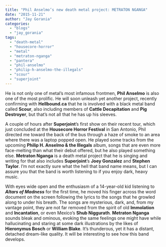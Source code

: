 ```yaml
---
title: "Phil Anselmo’s new death metal project: METRATON NGANGA"
date: "2015-11-21"
author: "Jay Gorania"
categories:
  - "blogs"
  - "jay_gorania"
tags:
  - "death-metal"
  - "housecore-horror"
  - "metal"
  - "metraton-nganga"
  - "pantera"
  - "phil-anselmo"
  - "philip-h-anselmo-the-illegals"
  - "scour"
  - "superjoint"
---
```


He is not only one of metal’s most infamous frontmen, **Phil Anselmo** is also one of the most prolific. He will soon unleash yet another project, recently confirming with **Hellbound.ca** that he is involved with a black metal band called **Scour**, also including members of **Cattle Decapitation** and **Pig Destroyer**, but that’s not all that he has up his sleeves.

A couple of hours after **Superjoint**’s first show on their recent tour, which just concluded at the **Housecore Horror Festival** in San Antonio, Phil directed me toward the back of the bus through a haze of smoke to an area where there was a laptop popped open. He played some tracks from the upcoming **Philip H. Anselmo & the Illegals** album, songs that are even more face-melting than what their debut offered, but he also played something else. **Metraton Nganga** is a death metal project that he is singing and writing for that also includes **Superjoint**’s **Joey Gonzalez** and **Stephen Taylor**. I’m not exactly sure what the hell that band name means, but I can assure you that the band is worth listening to if you enjoy dark, heavy music.

With eyes wide open and the enthusiasm of a 14-year-old kid listening to **_Altars of Madness_** for the first time, he moved his finger across the word document on the screen following the lyrics to the songs that he growled along to under his breath. The songs are mysterious, dark, and, from my vantage point, they are not far removed from the spirit of old **Immolation** and **Incantation**, or even Mexico’s **Shub Niggurath**. **Metraton Nganga** sounds bleak and ominous, evoking the same feelings one might have while hallucinating and staring at some dark illustrations by the likes of **Hieronymus Bosch** or **William Blake**. It’s thunderous, yet it has a distant, detached dream-like quality. It will be interesting to see how this band develops.

